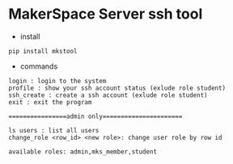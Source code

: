 # MakerSpace Server ssh tool
* install
```
pip install mkstool
```
* commands
```
login : login to the system
profile : show your ssh account status (exlude role student)
ssh_create : create a ssh account (exlude role student)
exit : exit the program

================admin only======================

ls users : list all users
change_role <row_id> <new role>: change user role by row id

available roles: admin,mks_member,student
```

